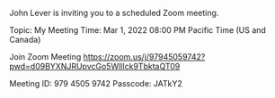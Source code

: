 John Lever is inviting you to a scheduled Zoom meeting.

Topic: My Meeting
Time: Mar 1, 2022 08:00 PM Pacific Time (US and Canada)

Join Zoom Meeting
https://zoom.us/j/97945059742?pwd=d09BYXNJRUpvcGo5WllIck9TbktaQT09

Meeting ID: 979 4505 9742
Passcode: JATkY2

